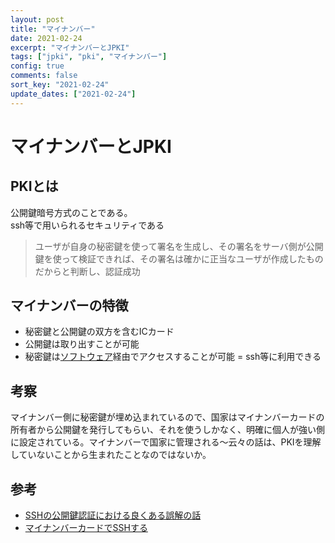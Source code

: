 ```yaml
---
layout: post
title: "マイナンバー"
date: 2021-02-24
excerpt: "マイナンバーとJPKI"
tags: ["jpki", "pki", "マイナンバー"]
config: true
comments: false
sort_key: "2021-02-24"
update_dates: ["2021-02-24"]
---
```


# マイナンバーとJPKI

## PKIとは
公開鍵暗号方式のことである。  
ssh等で用いられるセキュリティである  

> ユーザが自身の秘密鍵を使って署名を生成し、その署名をサーバ側が公開鍵を使って検証できれば、その署名は確かに正当なユーザが作成したものだからと判断し、認証成功

## マイナンバーの特徴
 - 秘密鍵と公開鍵の双方を含むICカード
 - 公開鍵は取り出すことが可能
 - 秘密鍵は[ソフトウェア](https://github.com/jpki/OpenSC)経由でアクセスすることが可能 = ssh等に利用できる

## 考察
マイナンバー側に秘密鍵が埋め込まれているので、国家はマイナンバーカードの所有者から公開鍵を発行してもらい、それを使うしかなく、明確に個人が強い側に設定されている。マイナンバーで国家に管理される〜云々の話は、PKIを理解していないことから生まれたことなのではないか。

## 参考
 - [SSHの公開鍵認証における良くある誤解の話](https://qiita.com/angel_p_57/items/2e3f3f8661de32a0d432)
 - [マイナンバーカードでSSHする](https://www.osstech.co.jp/~hamano/posts/jpki-ssh/)

